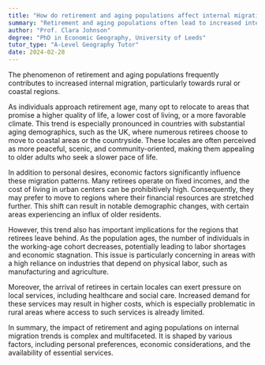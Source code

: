 ```yaml
---
title: "How do retirement and aging populations affect internal migration trends?"
summary: "Retirement and aging populations often lead to increased internal migration, particularly towards rural or coastal areas."
author: "Prof. Clara Johnson"
degree: "PhD in Economic Geography, University of Leeds"
tutor_type: "A-Level Geography Tutor"
date: 2024-02-28
---
```


The phenomenon of retirement and aging populations frequently contributes to increased internal migration, particularly towards rural or coastal regions.

As individuals approach retirement age, many opt to relocate to areas that promise a higher quality of life, a lower cost of living, or a more favorable climate. This trend is especially pronounced in countries with substantial aging demographics, such as the UK, where numerous retirees choose to move to coastal areas or the countryside. These locales are often perceived as more peaceful, scenic, and community-oriented, making them appealing to older adults who seek a slower pace of life.

In addition to personal desires, economic factors significantly influence these migration patterns. Many retirees operate on fixed incomes, and the cost of living in urban centers can be prohibitively high. Consequently, they may prefer to move to regions where their financial resources are stretched further. This shift can result in notable demographic changes, with certain areas experiencing an influx of older residents.

However, this trend also has important implications for the regions that retirees leave behind. As the population ages, the number of individuals in the working-age cohort decreases, potentially leading to labor shortages and economic stagnation. This issue is particularly concerning in areas with a high reliance on industries that depend on physical labor, such as manufacturing and agriculture.

Moreover, the arrival of retirees in certain locales can exert pressure on local services, including healthcare and social care. Increased demand for these services may result in higher costs, which is especially problematic in rural areas where access to such services is already limited.

In summary, the impact of retirement and aging populations on internal migration trends is complex and multifaceted. It is shaped by various factors, including personal preferences, economic considerations, and the availability of essential services.
    